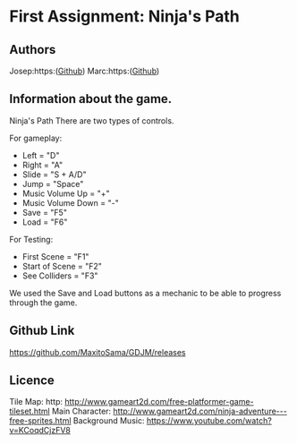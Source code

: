 # First Assignment: Ninja's Path

## Authors 
Josep:https:([Github](https://github.com/joseppi))
Marc:https:([Github](https://github.com/MaxitoSama))

## Information about the game.
Ninja's Path
There are two types of controls.

For gameplay:
 - Left  			= "D"
 - Right 			= "A"
 - Slide 			= "S + A/D"
 - Jump  			= "Space"
 - Music Volume Up 		= "+"
 - Music Volume Down 		= "-"
 - Save  			= "F5"
 - Load				= "F6"

For Testing:
 - First Scene     		= "F1"
 - Start of Scene 		= "F2"
 - See Colliders 		= "F3"

We used the Save and Load buttons as a mechanic to be able to progress
through the game.


## Github Link
https://github.com/MaxitoSama/GDJM/releases

## Licence
Tile Map: http: http://www.gameart2d.com/free-platformer-game-tileset.html
Main Character: http://www.gameart2d.com/ninja-adventure---free-sprites.html
Background Music: https://www.youtube.com/watch?v=KCoqdCjzFV8

